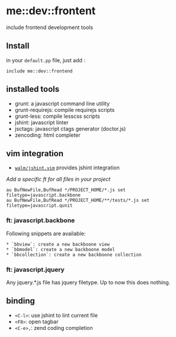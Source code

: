 # me::dev::frontent

include frontend development tools

## Install

in your `default.pp` file, just add :

``` puppet
include me::dev::frontend
```

## installed tools

* grunt: a javascript command line utility
* grunt-requirejs: compile requirejs scripts
* grunt-less: compile lesscss scripts
* jshint: javascript linter
* jsctags: javascript ctags generator (doctor.js)
* zencoding: html completer

## vim integration

* [`walm/jshint.vim`](https://github.com/walm/jshint.vim) provides jshint integration

_Add a specific ft for all files in your project_

```!puppet
au BufNewFile,BufRead */PROJECT_HOME/*.js set filetype=javascript.backbone
au BufNewFile,BufRead */PROJECT_HOME/**/tests/*.js set filetype=javascript.qunit
```

### ft: javascript.backbone

Following snippets are available:

    * `bbview`: create a new backboone view
    * `bbmodel`: create a new backboone model
    * `bbcollection`: create a new backboone collection

### ft: javascript.jquery

Any jquery.*.js file has jquery filetype. Up to now this does nothing.

## binding

* `<C-l>`: use jshint to lint current file
* `<F8>`: open tagbar
* `<C-e>,`: zend coding completion
